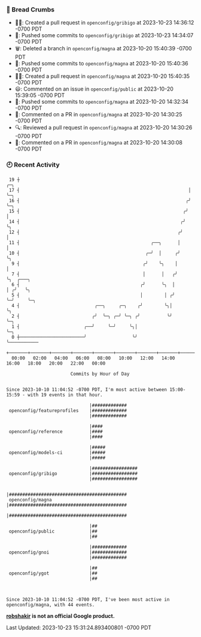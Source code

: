 ### 🍞 Bread Crumbs

 * ✍🏼: Created a pull request in `openconfig/gribigo` at 2023-10-23 14:36:12 -0700 PDT
 * 🚢: Pushed some commits to `openconfig/gribigo` at 2023-10-23 14:34:07 -0700 PDT
 * 🗑: Deleted a branch in `openconfig/magna` at 2023-10-20 15:40:39 -0700 PDT
 * 🚢: Pushed some commits to `openconfig/magna` at 2023-10-20 15:40:36 -0700 PDT
 * ✍🏼: Created a pull request in `openconfig/magna` at 2023-10-20 15:40:35 -0700 PDT
 * 😃: Commented on an issue in `openconfig/public` at 2023-10-20 15:39:05 -0700 PDT
 * 🚢: Pushed some commits to `openconfig/magna` at 2023-10-20 14:32:34 -0700 PDT
 * 💬: Commented on a PR in  `openconfig/magna` at 2023-10-20 14:30:25 -0700 PDT
 * 🔍: Reviewed a pull request in  `openconfig/magna` at 2023-10-20 14:30:26 -0700 PDT
 * 💬: Commented on a PR in  `openconfig/magna` at 2023-10-20 14:30:08 -0700 PDT

### 🕘 Recent Activity
```
 19 ┼                                                               ╭─╮
 17 ┤                                                               │ ╰─╮
 16 ┤                                                              ╭╯   ╰─╮
 15 ┤                                                             ╭╯      │
 14 ┤                                                            ╭╯       ╰╮
 12 ┤                                                           ╭╯         │
 11 ┤                                                 ╭──╮      │          │
 10 ┤                                               ╭─╯  │     ╭╯          ╰╮
  9 ┤                                              ╭╯    ╰╮    │            │
  7 ┤                                              │      │   ╭╯            ╰╮  ╭───╮
  6 ┤                                             ╭╯      ╰╮  │              │ ╭╯   ╰╮
  5 ┤                                             │        │ ╭╯              ╰─╯     ╰─╮
  4 ┤                            ╭──╮     ╭─╮    ╭╯        ╰╮│                         ╰╮
  2 ┤                           ╭╯  ╰─╮ ╭─╯ ╰─╮ ╭╯          ╰╯                          ╰─╮
  1 ┤                        ╭──╯     ╰─╯     ╰╮│                                         ╰─╮
  0 ┼────────────────────────╯                 ╰╯                                           ╰───────────
    +───────+───────+───────+───────+───────+───────+───────+───────+───────+───────+───────+───────+────
  00:00   02:00   04:00   06:00   08:00   10:00   12:00   14:00   16:00   18:00   20:00   22:00   00:00   

						Commits by Hour of Day


Since 2023-10-10 11:04:52 -0700 PDT, I'm most active between 15:00-15:59 - with 19 events in that hour.

```



```
                               |#############
 openconfig/featureprofiles    |#############
                               |#############

                               |####
 openconfig/reference          |####
                               |####

                               |#####
 openconfig/models-ci          |#####
                               |#####

                               |#################
 openconfig/gribigo            |#################
                               |#################

                               |############################################
 openconfig/magna              |############################################
                               |############################################

                               |##
 openconfig/public             |##
                               |##

                               |#############
 openconfig/gnoi               |#############
                               |#############

                               |##
 openconfig/ygot               |##
                               |##



Since 2023-10-10 11:04:52 -0700 PDT, I've been most active in openconfig/magna, with 44 events.

```
**[robshakir](mailto:robjs@google.com) is not an official Google product.**  


Last Updated: 2023-10-23 15:31:24.893400801 -0700 PDT
